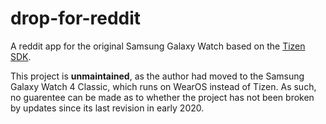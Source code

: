 # drop-for-reddit
A reddit app for the original Samsung Galaxy Watch based on the [Tizen SDK](https://docs.tizen.org/application/web/index).

This project is **unmaintained**, as the author had moved to the Samsung Galaxy Watch 4 Classic, which runs on WearOS instead of Tizen. As such, no guarentee can be made as to whether the project has not been broken by updates since its last revision in early 2020.
